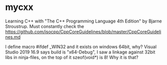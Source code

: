 # mycxx
Learning C++ with "The C++ Programming Language 4th Edition" by Bjarne Stroustrup.
Must constantly check the https://github.com/isocpp/CppCoreGuidelines/blob/master/CppCoreGuidelines.md

I define macro #ifdef _WIN32 and it exists on windows 64bit, why? Visual Studio 2019 16.9 says build is "x64-Debug", I saw a linkage against 32bit libs in ninja-files, on the top of it szeof(void*) is 8! Why it is that?
